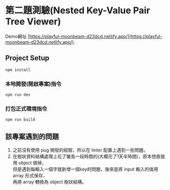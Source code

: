 # 第二題測驗(Nested Key-Value Pair Tree Viewer)

Demo網址 [https://playful-moonbeam-d23dcd.netlify.app/](https://playful-moonbeam-d23dcd.netlify.app/).

## Project Setup

```sh
npm install
```

### 本地開發(開啟專案)指令

```sh
npm run dev
```

### 打包正式環境指令

```sh
npm run build
```

## 該專案遇到的問題
1. 之前沒有使用 pug 開發的經驗，所以在 linter 配置上遇到一些問題。
2. 在樹狀資料結構處理上花了蠻長一段時間的(大概花了1天半時間)，原本想直接用 object 做掉，  
   但是遇到每輸入一個字就新增一個key的問題，後來是將 input 輸入的值用 array 形式保存，  
   再將 array 轉換為 object 樹狀結構。
